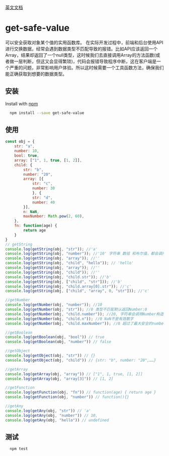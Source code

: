 [英文文档](https://github.com/huweicool/get-safe-value#readme)

# get-safe-value
可以安全获取对象某个值的实用函数库。
在实际开发过程中，前端和后台使用API进行交换数据，经常会遇到数据类型不匹配导致的报错。比如API应该返回一个Array，结果却返回了一个null类型，这时候我们去直接调用Array的方法函数(或者做一层判断，但这又会显得繁琐)，代码会报错导致程序中断，这在客户端是一个严重的问题，非常影响用户体验。所以这时候需要一个工具函数方法，确保我们能正确获取到想要的数据类型。

## 安装

Install with [npm](https://www.npmjs.com/package/get-safe-value)

```sh
  npm install --save get-safe-value
```


## 使用

```js
const obj = {
	str: "a",
	number: 10,
	bool: true,
	array: ["1", 1, true, [1, 2]],
	child: {
		str: "b",
		number: "20",
		array: [{
			str: "c",
			number: 30
			}, {
			str: "d",
			number: 40
		}],
		n: NaN,
		maxNumber: Math.pow(2, 60),
	},
	fn: function(age) {
		return age
	}
}
// getString
console.log(getString(obj, "str")); //'a'
console.log(getString(obj, "number")); //'10' 字符串 数组 和布尔值，都会调用String构造函数转成String类型
console.log(getString(obj, "array")); //''
console.log(getString(obj, "child", "hello")); // 'hello' 
console.log(getString(obj, "array")); //''
console.log(getString(obj, "child")); //''
console.log(getString(obj, "child.str")); //'b'
console.log(getString(obj, ["child", "str"])); //'b'
console.log(getString(obj, "child.array[0].str")); //'c'
console.log(getString(obj, ["child", "array", 0, "str"])); //'c'

//getNumber
console.log(getNumber(obj, "number")); //10
console.log(getNumber(obj, "str")); //0 类型不匹配默认返回Number:0
console.log(getNumber(obj, "child.number")); //20, 字符串会调用Number构造函数转成Number类型
console.log(getNumber(obj, "child.n")); //0 NaN不是有效数字
console.log(getNumber(obj, "child.maxNumber")); //0 超过了最大安全的number值: Math.pow(2, 53) - 1

//getBoolean
console.log(getBoolean(obj, "bool")) // true
console.log(getBoolean(obj, "number")) // false

//getObject
console.log(getObject(obj, "str")) // {}
console.log(getObject(obj, "child")) // {str: "b", number: "20",……}

//getArray
console.log(getArray(obj, "array")) // ["1", 1, true, [1, 2]]
console.log(getArray(obj, "array[3]")) // [1, 2]

//getFunction
console.log(getFunction(obj, "fn")) // function(age) { return age }
console.log(getFunction(obj, "number")) // function(){}

//getAny
console.log(getAny(obj, "str")) // 'a'
console.log(getAny(obj, "number")) // 10,
console.log(getAny(obj, "hello")) // undefined

```



## 测试

```sh
  npm test
```
